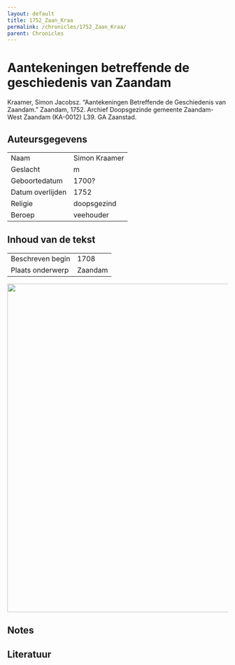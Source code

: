 ```yaml
---
layout: default
title: 1752_Zaan_Kraa
permalink: /chronicles/1752_Zaan_Kraa/
parent: Chronicles
--- 
```



# Aantekeningen betreffende de geschiedenis van Zaandam 

Kraamer, Simon Jacobsz. “Aantekeningen Betreffende de Geschiedenis van Zaandam.” Zaandam, 1752. Archief Doopsgezinde gemeente Zaandam-West Zaandam (KA-0012) L39. GA Zaanstad. 

## Auteursgegevens 

| | | 
| --------------- | --------------- | 
| Naam | Simon Kraamer | 
| Geslacht | m | 
| Geboortedatum | 1700? | 
| Datum overlijden | 1752 | 
| Religie | doopsgezind | 
| Beroep | veehouder | 

## Inhoud van de tekst 

| | | 
| --------------- | --------------- | 
| Beschreven begin | 1708 | 
| Plaats onderwerp | Zaandam | 

[<img src="..\..\barplots_chronicles\1752_Zaan_Kraa.jpg" width="750"/>](..\..\barplots_chronicles\1752_Zaan_Kraa.jpg) 

## Notes 

## Literatuur 


